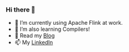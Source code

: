 ### Hi there 👋

- 🔭 I’m currently using Apache Flink at work.
- 🌱 I’m also learning Compilers!
- 📖 Read my [Blog](https://rahultumpala.github.io)
- 📫 My [LinkedIn](https://www.linkedin.com/in/rahul-tumpala)
